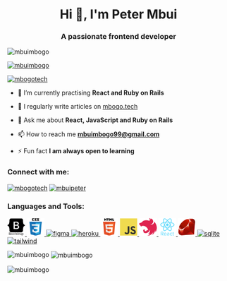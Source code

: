 <h1 align="center">Hi 👋, I'm Peter Mbui</h1>
<h3 align="center">A passionate frontend developer</h3>

<p align="left"> <img src="https://komarev.com/ghpvc/?username=mbuimbogo&label=Profile%20views&color=0e75b6&style=flat" alt="mbuimbogo" /> </p>

<p align="left"> <a href="https://github.com/ryo-ma/github-profile-trophy"><img src="https://github-profile-trophy.vercel.app/?username=mbuimbogo" alt="mbuimbogo" /></a> </p>

<p align="left"> <a href="https://twitter.com/mbogotech" target="blank"><img src="https://img.shields.io/twitter/follow/mbogotech?logo=twitter&style=for-the-badge" alt="mbogotech" /></a> </p>

- 🌱 I’m currently practising **React and Ruby on Rails**

- 📝 I regularly write articles on [mbogo.tech](mbogo.tech)

- 💬 Ask me about **React, JavaScript and Ruby on Rails**

- 📫 How to reach me **mbuimbogo99@gmail.com**

- ⚡ Fun fact **I am always open to learning**

<h3 align="left">Connect with me:</h3>
<p align="left">
<a href="https://twitter.com/mbogotech" target="blank"><img align="center" src="https://raw.githubusercontent.com/rahuldkjain/github-profile-readme-generator/master/src/images/icons/Social/twitter.svg" alt="mbogotech" height="30" width="40" /></a>
<a href="https://linkedin.com/in/mbuipeter" target="blank"><img align="center" src="https://raw.githubusercontent.com/rahuldkjain/github-profile-readme-generator/master/src/images/icons/Social/linked-in-alt.svg" alt="mbuipeter" height="30" width="40" /></a>
</p>

<h3 align="left">Languages and Tools:</h3>
<p align="left"> <a href="https://getbootstrap.com" target="_blank" rel="noreferrer"> <img src="https://raw.githubusercontent.com/devicons/devicon/master/icons/bootstrap/bootstrap-plain-wordmark.svg" alt="bootstrap" width="40" height="40"/> </a> <a href="https://www.w3schools.com/css/" target="_blank" rel="noreferrer"> <img src="https://raw.githubusercontent.com/devicons/devicon/master/icons/css3/css3-original-wordmark.svg" alt="css3" width="40" height="40"/> </a> <a href="https://www.figma.com/" target="_blank" rel="noreferrer"> <img src="https://www.vectorlogo.zone/logos/figma/figma-icon.svg" alt="figma" width="40" height="40"/> </a> <a href="https://heroku.com" target="_blank" rel="noreferrer"> <img src="https://www.vectorlogo.zone/logos/heroku/heroku-icon.svg" alt="heroku" width="40" height="40"/> </a> <a href="https://www.w3.org/html/" target="_blank" rel="noreferrer"> <img src="https://raw.githubusercontent.com/devicons/devicon/master/icons/html5/html5-original-wordmark.svg" alt="html5" width="40" height="40"/> </a> <a href="https://developer.mozilla.org/en-US/docs/Web/JavaScript" target="_blank" rel="noreferrer"> <img src="https://raw.githubusercontent.com/devicons/devicon/master/icons/javascript/javascript-original.svg" alt="javascript" width="40" height="40"/> </a> <a href="https://nestjs.com/" target="_blank" rel="noreferrer"> <img src="https://raw.githubusercontent.com/devicons/devicon/master/icons/nestjs/nestjs-plain.svg" alt="nestjs" width="40" height="40"/> </a> <a href="https://reactjs.org/" target="_blank" rel="noreferrer"> <img src="https://raw.githubusercontent.com/devicons/devicon/master/icons/react/react-original-wordmark.svg" alt="react" width="40" height="40"/> </a> <a href="https://www.ruby-lang.org/en/" target="_blank" rel="noreferrer"> <img src="https://raw.githubusercontent.com/devicons/devicon/master/icons/ruby/ruby-original.svg" alt="ruby" width="40" height="40"/> </a> <a href="https://www.sqlite.org/" target="_blank" rel="noreferrer"> <img src="https://www.vectorlogo.zone/logos/sqlite/sqlite-icon.svg" alt="sqlite" width="40" height="40"/> </a> <a href="https://tailwindcss.com/" target="_blank" rel="noreferrer"> <img src="https://www.vectorlogo.zone/logos/tailwindcss/tailwindcss-icon.svg" alt="tailwind" width="40" height="40"/> </a> </p>

<p><img align="left" src="https://github-readme-stats.vercel.app/api/top-langs?username=mbuimbogo&show_icons=true&locale=en&layout=compact" alt="mbuimbogo" /></p>

<p>&nbsp;<img align="center" src="https://github-readme-stats.vercel.app/api?username=mbuimbogo&show_icons=true&locale=en" alt="mbuimbogo" /></p>

<p><img align="center" src="https://github-readme-streak-stats.herokuapp.com/?user=mbuimbogo&" alt="mbuimbogo" /></p>
